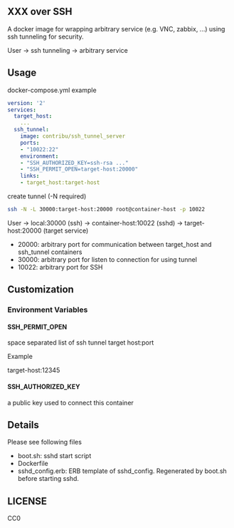 ## XXX over SSH

A docker image for wrapping arbitrary service (e.g. VNC, zabbix, ...) using ssh tunneling for security.

User -> ssh tunneling -> arbitrary service

## Usage

docker-compose.yml example

```yaml
version: '2'
services:
  target_host:
    ...
  ssh_tunnel:
    image: contribu/ssh_tunnel_server
    ports:
    - "10022:22"
    environment:
    - "SSH_AUTHORIZED_KEY=ssh-rsa ..."
    - "SSH_PERMIT_OPEN=target-host:20000"
    links:
    - target_host:target-host
```

create tunnel (-N required)

```bash
ssh -N -L 30000:target-host:20000 root@container-host -p 10022
```

User -> local:30000 (ssh) -> container-host:10022 (sshd) -> target-host:20000 (target service)

- 20000: arbitrary port for communication between target_host and ssh_tunnel containers
- 30000: arbitrary port for listen to connection for using tunnel
- 10022: arbitrary port for SSH

## Customization

### Environment Variables

#### SSH_PERMIT_OPEN

space separated list of ssh tunnel target host:port

Example

target-host:12345

#### SSH_AUTHORIZED_KEY

a public key used to connect this container

## Details

Please see following files

- boot.sh: sshd start script
- Dockerfile
- sshd_config.erb: ERB template of sshd_config. Regenerated by boot.sh before starting sshd. 

## LICENSE

CC0

